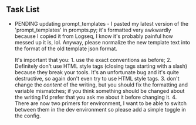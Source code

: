 ## Task List

* PENDING updating prompt_templates - I pasted my latest version of the 'prompt_templates' in prompts.py; it's formatted very awkwardly because I copied it from Logseq, I know it's probably painful how messed up it is, lol. Anyway, please normalize the new template text into the format of the old template json format.

    It's important that you:
        1. use the exact conventions as before;
        2. Definitely don't use HTML style tags (closing tags starting with a slash) because they break your tools. It's an unfortunate bug and it's quite destructive, so again don't even try to use HTML style tags.
        3. don't change the *content* of the writing, but you should fix the formatting and variable mismatches; if you think something should be changed about the writing I'd prefer that you ask me about it before changing it.
        4. There are now two primers for environment, I want to be able to switch between them in the dev environment so please add a simple toggle in the config.